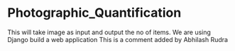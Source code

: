 # Photographic_Quantification
This will take image as input and output the no of items.
We are using Django build a web application
This is a comment added by Abhilash Rudra
